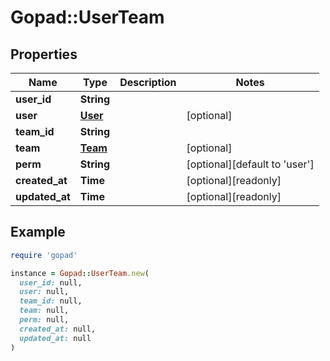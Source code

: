# Gopad::UserTeam

## Properties

| Name | Type | Description | Notes |
| ---- | ---- | ----------- | ----- |
| **user_id** | **String** |  |  |
| **user** | [**User**](User.md) |  | [optional] |
| **team_id** | **String** |  |  |
| **team** | [**Team**](Team.md) |  | [optional] |
| **perm** | **String** |  | [optional][default to &#39;user&#39;] |
| **created_at** | **Time** |  | [optional][readonly] |
| **updated_at** | **Time** |  | [optional][readonly] |

## Example

```ruby
require 'gopad'

instance = Gopad::UserTeam.new(
  user_id: null,
  user: null,
  team_id: null,
  team: null,
  perm: null,
  created_at: null,
  updated_at: null
)
```

